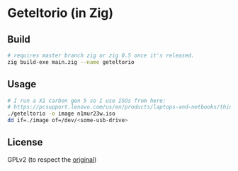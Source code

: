 # Geteltorio (in Zig)

## Build
```sh
# requires master branch zig or zig 0.5 once it's released.
zig build-exe main.zig --name geteltorio
```

## Usage
```sh
# I run a X1 carbon gen 5 so I use ISOs from here:
# https://pcsupport.lenovo.com/us/en/products/laptops-and-netbooks/thinkpad-x-series-laptops/thinkpad-x1-carbon-type-20hr-20hq/downloads/
./geteltorio -o image n1mur23w.iso
dd if=./image of=/dev/<some-usb-drive>
```

## License
GPLv2 (to respect the [original](http://userpages.uni-koblenz.de/~krienke/ftp/noarch/geteltorito))
